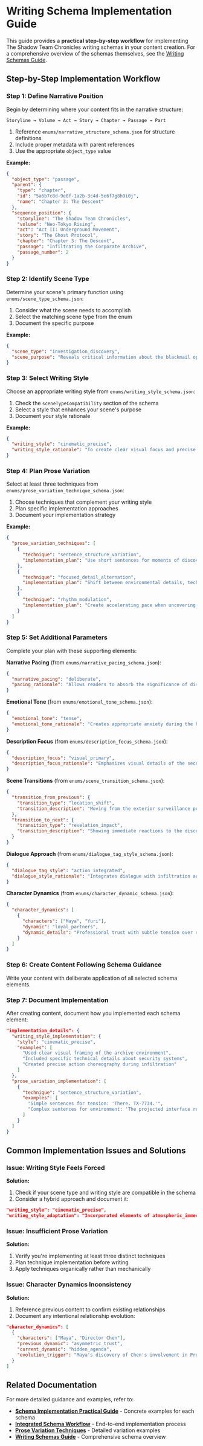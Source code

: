 # Writing Schema Implementation Guide

This guide provides a **practical step-by-step workflow** for implementing The Shadow Team Chronicles writing schemas in your content creation. For a comprehensive overview of the schemas themselves, see the [Writing Schemas Guide](writing_schemas_guide.md).

## Step-by-Step Implementation Workflow

### Step 1: Define Narrative Position

Begin by determining where your content fits in the narrative structure:

```
Storyline → Volume → Act → Story → Chapter → Passage → Part
```

1. Reference `enums/narrative_structure_schema.json` for structure definitions
2. Include proper metadata with parent references
3. Use the appropriate `object_type` value

**Example:**
```json
{
  "object_type": "passage",
  "parent": {
    "type": "chapter",
    "id": "5a6b7c8d-9e0f-1a2b-3c4d-5e6f7g8h9i0j",
    "name": "Chapter 3: The Descent"
  },
  "sequence_position": {
    "storyline": "The Shadow Team Chronicles",
    "volume": "Neo-Tokyo Rising",
    "act": "Act II: Underground Movement",
    "story": "The Ghost Protocol",
    "chapter": "Chapter 3: The Descent",
    "passage": "Infiltrating the Corporate Archive",
    "passage_number": 2
  }
}
```

### Step 2: Identify Scene Type

Determine your scene's primary function using `enums/scene_type_schema.json`:

1. Consider what the scene needs to accomplish
2. Select the matching scene type from the enum
3. Document the specific purpose

**Example:**
```json
{
  "scene_type": "investigation_discovery",
  "scene_purpose": "Reveals critical information about the blackmail operation and establishes the corporate connection"
}
```

### Step 3: Select Writing Style

Choose an appropriate writing style from `enums/writing_style_schema.json`:

1. Check the `sceneTypeCompatibility` section of the schema
2. Select a style that enhances your scene's purpose
3. Document your style rationale

**Example:**
```json
{
  "writing_style": "cinematic_precise",
  "writing_style_rationale": "To create clear visual focus and precise pacing for the investigation sequence"
}
```

### Step 4: Plan Prose Variation

Select at least three techniques from `enums/prose_variation_technique_schema.json`:

1. Choose techniques that complement your writing style
2. Plan specific implementation approaches
3. Document your implementation strategy

**Example:**
```json
{
  "prose_variation_techniques": [
    {
      "technique": "sentence_structure_variation",
      "implementation_plan": "Use short sentences for moments of discovery, longer sentences for technical processes"
    },
    {
      "technique": "focused_detail_alternation",
      "implementation_plan": "Shift between environmental details, technical information, and character reactions"
    },
    {
      "technique": "rhythm_modulation",
      "implementation_plan": "Create accelerating pace when uncovering key information"
    }
  ]
}
```

### Step 5: Set Additional Parameters

Complete your plan with these supporting elements:

**Narrative Pacing** (from `enums/narrative_pacing_schema.json`):
```json
{
  "narrative_pacing": "deliberate",
  "pacing_rationale": "Allows readers to absorb the significance of discovered information"
}
```

**Emotional Tone** (from `enums/emotional_tone_schema.json`):
```json
{
  "emotional_tone": "tense",
  "emotional_tone_rationale": "Creates appropriate anxiety during the high-stakes infiltration"
}
```

**Description Focus** (from `enums/description_focus_schema.json`):
```json
{
  "description_focus": "visual_primary",
  "description_focus_rationale": "Emphasizes visual details of the secure location and discovered evidence"
}
```

**Scene Transitions** (from `enums/scene_transition_schema.json`):
```json
{
  "transition_from_previous": {
    "transition_type": "location_shift",
    "transition_description": "Moving from the exterior surveillance position to inside the facility"
  },
  "transition_to_next": {
    "transition_type": "revelation_impact",
    "transition_description": "Showing immediate reactions to the discovered information"
  }
}
```

**Dialogue Approach** (from `enums/dialogue_tag_style_schema.json`):
```json
{
  "dialogue_tag_style": "action_integrated",
  "dialogue_style_rationale": "Integrates dialogue with infiltration actions to maintain momentum"
}
```

**Character Dynamics** (from `enums/character_dynamic_schema.json`):
```json
{
  "character_dynamics": [
    {
      "characters": ["Maya", "Yuri"],
      "dynamic": "loyal_partners",
      "dynamic_details": "Professional trust with subtle tension over risk assessment"
    }
  ]
}
```

### Step 6: Create Content Following Schema Guidance

Write your content with deliberate application of all selected schema elements.

### Step 7: Document Implementation

After creating content, document how you implemented each schema element:

```json
"implementation_details": {
  "writing_style_implementation": {
    "style": "cinematic_precise",
    "examples": [
      "Used clear visual framing of the archive environment",
      "Included specific technical details about security systems",
      "Created precise action choreography during infiltration"
    ]
  },
  "prose_variation_implementation": [
    {
      "technique": "sentence_structure_variation",
      "examples": [
        "Simple sentences for tension: 'There. TX-7734.'",
        "Complex sentences for environment: 'The projected interface responded to her stolen credentials, blooming into existence with corporate blues and whites.'"
      ]
    }
  ]
}
```

## Common Implementation Issues and Solutions

### Issue: Writing Style Feels Forced

**Solution:** 
1. Check if your scene type and writing style are compatible in the schema
2. Consider a hybrid approach and document it:

```json
"writing_style": "cinematic_precise",
"writing_style_adaptation": "Incorporated elements of atmospheric_immersive when describing the digital environment"
```

### Issue: Insufficient Prose Variation

**Solution:**
1. Verify you're implementing at least three distinct techniques
2. Plan technique implementation before writing
3. Apply techniques organically rather than mechanically

### Issue: Character Dynamics Inconsistency 

**Solution:**
1. Reference previous content to confirm existing relationships
2. Document any intentional relationship evolution:

```json
"character_dynamics": [
  {
    "characters": ["Maya", "Director Chen"],
    "previous_dynamic": "asymmetric_trust",
    "current_dynamic": "hidden_agenda",
    "evolution_trigger": "Maya's discovery of Chen's involvement in Project Lazarus"
  }
]
```

## Related Documentation

For more detailed guidance and examples, refer to:
- **[Schema Implementation Practical Guide](schema_implementation_practical_guide.md)** - Concrete examples for each schema
- **[Integrated Schema Workflow](integrated_schema_workflow.md)** - End-to-end implementation process
- **[Prose Variation Techniques](prose_variation_techniques.md)** - Detailed variation examples
- **[Writing Schemas Guide](writing_schemas_guide.md)** - Comprehensive schema overview

